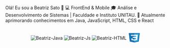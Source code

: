 Olá! Eu sou a Beatriz Sato 👋
💻 FrontEnd & Mobile
🎓 Análise e Desenvolvimento de Sistemas | Faculdade e Instituto UNITAU.
🌱 Atualmente aprimorando conhecimentos em Java, JavaScript, HTML, CSS e React
<div align="center" style="display: inline_block"><br> <img align="center" alt="Beatriz-Java" height="30" width="40" src="https://cdn.jsdelivr.net/gh/devicons/devicon/icons/java/java-original.svg"> <img align="center" alt="Beatriz-Js" height="30" width="40" src="https://cdn.jsdelivr.net/gh/devicons/devicon/icons/javascript/javascript-original.svg"> <img align="center" alt="Beatriz-HTML" height="30" width="40" src="https://cdn.jsdelivr.net/gh/devicons/devicon/icons/html5/html5-original.svg"> <img align="center" alt="Beatriz-CSS" height="30" width="40" src="https://raw.githubusercontent.com/devicons/devicon/master/icons/css3/css3-original.svg"> </div>

